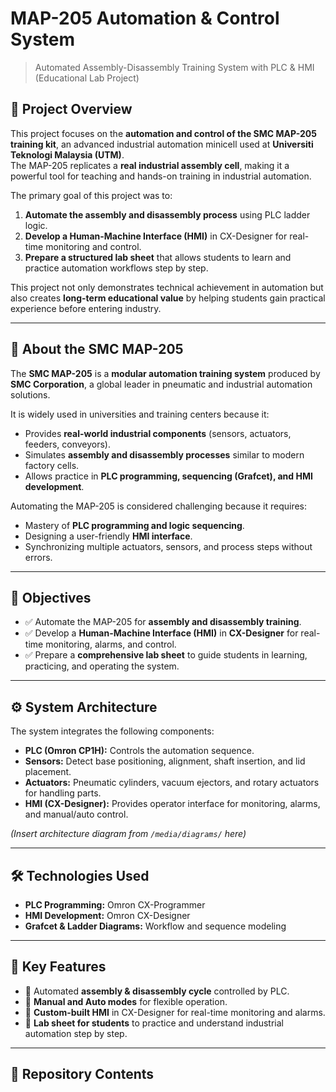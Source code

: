# MAP-205 Automation & Control System  
> Automated Assembly-Disassembly Training System with PLC & HMI (Educational Lab Project)  

## 📖 Project Overview  
This project focuses on the **automation and control of the SMC MAP-205 training kit**, an advanced industrial automation minicell used at **Universiti Teknologi Malaysia (UTM)**.  
The MAP-205 replicates a **real industrial assembly cell**, making it a powerful tool for teaching and hands-on training in industrial automation.  

The primary goal of this project was to:  
1. **Automate the assembly and disassembly process** using PLC ladder logic.  
2. **Develop a Human-Machine Interface (HMI)** in CX-Designer for real-time monitoring and control.  
3. **Prepare a structured lab sheet** that allows students to learn and practice automation workflows step by step.  

This project not only demonstrates technical achievement in automation but also creates **long-term educational value** by helping students gain practical experience before entering industry.  

---

## 🔧 About the SMC MAP-205  
The **SMC MAP-205** is a **modular automation training system** produced by **SMC Corporation**, a global leader in pneumatic and industrial automation solutions.  

It is widely used in universities and training centers because it:  
- Provides **real-world industrial components** (sensors, actuators, feeders, conveyors).  
- Simulates **assembly and disassembly processes** similar to modern factory cells.  
- Allows practice in **PLC programming, sequencing (Grafcet), and HMI development**.  

Automating the MAP-205 is considered challenging because it requires:  
- Mastery of **PLC programming and logic sequencing**.  
- Designing a user-friendly **HMI interface**.  
- Synchronizing multiple actuators, sensors, and process steps without errors.  

---

## 🎯 Objectives  
- ✅ Automate the MAP-205 for **assembly and disassembly training**.  
- ✅ Develop a **Human-Machine Interface (HMI)** in **CX-Designer** for real-time monitoring, alarms, and control.  
- ✅ Prepare a **comprehensive lab sheet** to guide students in learning, practicing, and operating the system.  

---

## ⚙️ System Architecture  
The system integrates the following components:  

- **PLC (Omron CP1H):** Controls the automation sequence.  
- **Sensors:** Detect base positioning, alignment, shaft insertion, and lid placement.  
- **Actuators:** Pneumatic cylinders, vacuum ejectors, and rotary actuators for handling parts.  
- **HMI (CX-Designer):** Provides operator interface for monitoring, alarms, and manual/auto control.  

*(Insert architecture diagram from `/media/diagrams/` here)*  

---

## 🛠️ Technologies Used  
- **PLC Programming:** Omron CX-Programmer  
- **HMI Development:** Omron CX-Designer  
- **Grafcet & Ladder Diagrams:** Workflow and sequence modeling  

---

## 🚀 Key Features  
- 🔹 Automated **assembly & disassembly cycle** controlled by PLC.  
- 🔹 **Manual and Auto modes** for flexible operation.  
- 🔹 **Custom-built HMI** in CX-Designer for real-time monitoring and alarms.  
- 🔹 **Lab sheet for students** to practice and understand industrial automation step by step.  

---

## 📂 Repository Contents  
